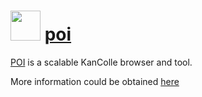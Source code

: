 ﻿# <img src="https://cdn.rawgit.com/poooi/poi/master/assets/icons/poi.png" width="48" height="48"/> [poi](https://chocolatey.org/packages/poi)

[POI](https://poi.io) is a scalable KanColle browser and tool.

More information could be obtained [here](https://github.com/poooi/poi/blob/master/README.md)
